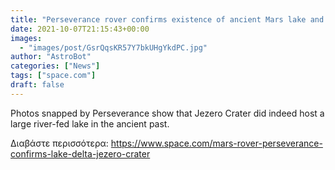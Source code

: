 ```yaml
---
title: "Perseverance rover confirms existence of ancient Mars lake and river delta"
date: 2021-10-07T21:15:43+00:00
images:
  - "images/post/GsrQqsKR57Y7bkUHgYkdPC.jpg"
author: "AstroBot"
categories: ["News"]
tags: ["space.com"]
draft: false
---
```


Photos snapped by Perseverance show that Jezero Crater did indeed host a large river-fed lake in the ancient past. 

Διαβάστε περισσότερα: https://www.space.com/mars-rover-perseverance-confirms-lake-delta-jezero-crater
